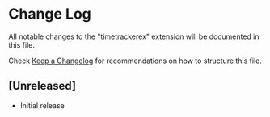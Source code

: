 # Change Log

All notable changes to the "timetrackerex" extension will be documented in this file.

Check [Keep a Changelog](http://keepachangelog.com/) for recommendations on how to structure this file.

## [Unreleased]

- Initial release